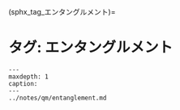 (sphx_tag_エンタングルメント)=
# タグ: エンタングルメント

```{toctree}
---
maxdepth: 1
caption: 
---
../notes/qm/entanglement.md
```
